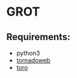 GROT
====

Requirements:
-------------

* python3
* [tornadoweb](http://www.tornadoweb.org/)
* [toro](http://toro.readthedocs.org/)
